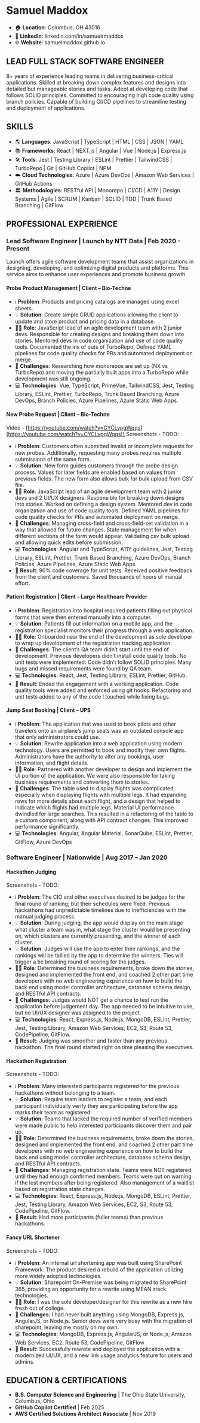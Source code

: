 # Samuel Maddox

- 🏠 **Location**: Columbus, OH 43016
- 💼 **LinkedIn**: linkedin.com/in/samuelrmaddox
- 🌐 **Website**: samuelmaddox.github.io

## LEAD FULL STACK SOFTWARE ENGINEER

8+ years of experience leading teams in delivering business-critical applications. Skilled at breaking down complex features and designs into detailed but manageable stories and tasks. Adept at developing code that follows SOLID principles. Committed to encouraging high code quality using branch policies. Capable of building CI/CD pipelines to streamline testing and deployment of applications.

## SKILLS

- 🌎 **Languages**: JavaScript | TypeScript | HTML | CSS | JSON | YAML
- 📚 **Frameworks**: React | NEXT.js | Angular | Vue | Node.js | Express.js
- 🛠️ **Tools**: Jest | Testing Library | ESLint | Prettier | TailwindCSS | TurboRepo | Git | GitHub Copilot | NPM
- ☁️ **Cloud Technologies**: Azure | Azure DevOps | Amazon Web Services | GitHub Actions
- 🏛️ **Methodologies**: RESTful API | Monorepo | CI/CD | A11Y | Design Systems | Agile | SCRUM | Kanban | SOLID | TDD | Trunk Based Branching | GitFlow

## PROFESSIONAL EXPERIENCE

### Lead Software Engineer | Launch by NTT Data | Feb 2020 - Present

Launch offers agile software development teams that assist organizations in designing, developing, and optimizing digital products and platforms. This service aims to enhance user experiences and promote business growth.

#### Probe Product Management | Client – Bio-Techne

- ℹ️ **Problem**: Products and pricing catalogs are managed using excel sheets.
- 💡 **Solution**: Create simple CRUD applications allowing the client to update and store product and pricing data in a database.
- 👨‍💼 **Role**: JavaScript lead of an agile development team with 2 junior devs. Responsible for creating designs and breaking them down into stories. Mentored devs in code organization and use of code quality tools. Documented the ins of outs of TurboRepo. Defined YAML pipelines for code quality checks for PRs and automated deployment on merge.
- 🎯 **Challenges**: Researching how monorepos are set up (NX vs TurboRepo) and moving the partially built apps into a TurboRepo while development was still ongoing.
- 💻 **Technologies**: Vue, TypeScript, PrimeVue, TailwindCSS, Jest, Testing Library, ESLint, Prettier, TurboRepo, Trunk Based Branching, Azure DevOps, Branch Policies, Azure Pipelines, Azure Static Web Apps.

#### New Probe Request | Client – Bio-Techne

Video - [https://youtube.com/watch?v=CYCLvpgWqqs](https://youtube.com/watch?v=CYCLvpgWqqs)\
Screenshots - TODO:

- ℹ️ **Problem**: Customers often submitted invalid or incomplete requests for new probes. Additionally, requesting many probes requires multiple submissions of the same form.
- 💡 **Solution**: New form guides customers through the probe design process. Values for later fields are enabled based on values from previous fields. The new form also allows bulk for bulk upload from CSV file.
- 👨‍💼 **Role**: JavaScript lead of an agile development team with 2 junior devs and 2 UI/UX designers. Responsible for breaking down designs into stories. Worked on defining a design system. Mentored dev in code organization and use of code quality tools. Defined YAML pipelines for code quality checks for PRs and automated deployment on merge.
- 🎯 **Challenges**: Managing cross-field and cross-field-set validation in a way that allowed for future changes. State management for when different sections of the form would appear. Validating csv bulk upload and allowing quick edits before submission.
- 💻 **Technologies**: Angular and TypeScript, A11Y guidelines, Jest, Testing Library, ESLint, Prettier, Trunk Based Branching, Azure DevOps, Branch Policies, Azure Pipelines, Azure Static Web Apps.
- 🥇 **Result**: 90% code coverage for unit tests. Received positive feedback from the client and customers. Saved thousands of hours of manual effort.

#### Patient Registration | Client – Large Healthcare Provider

- ℹ️ **Problem**: Registration into hospital required patients filling out physical forms that were then entered manually into a computer.
- 💡 **Solution**: Patients fill out information on a mobile app, and the registration specialist monitors their progress through a web application.
- 👨‍💼 **Role**: Onboarded near the end of the development as sole developer to wrap up development of the registration tracking application.
- 🎯 **Challenges**: The client’s QA team didn’t start until the end of development. Previous developers didn’t install code quality tools. No unit tests were implemented. Code didn’t follow SOLID principles. Many bugs and missed requirements were found by QA team.
- 💻 **Technologies**: React, Jest, Testing Library, ESLint, Prettier, GitHub.
- 🥇 **Result**: Ended the engagement with a working application. Code quality tools were added and enforced using git hooks. Refactoring and unit tests added to any of the code I touched while fixing bugs.

#### Jump Seat Booking | Client – UPS

- ℹ️ **Problem**: The application that was used to book pilots and other travelers onto an airplane’s jump seats was an outdated console app that only administrators could use.
- 💡 **Solution**: Rewrite application into a web application using modern technology. Users are permitted to book and modify their own flights. Administrators have the authority to alter any bookings, user information, and flight details.
- 👨‍💼 **Role**: Partnered with another developer to design and implement the UI portion of the application. We were also responsible for taking business requirements and converting them to stories.
- 🎯 **Challenges**: The table used to display flights was complicated, especially when displaying flights with multiple legs. It had expanding rows for more details about each flight, and a design that helped to indicate which flights had multiple legs. Material UI performance dwindled for large searches. This resulted in a refactoring of the table to a custom component, along with API contract changes. This improved performance significantly.
- 💻 **Technologies**: Angular, Angular Material, SonarQube, ESLint, Prettier, GitFlow, Azure DevOps

### Software Engineer | Nationwide | Aug 2017 – Jan 2020

#### Hackathon Judging

Screenshots - TODO:

- ℹ️ **Problem**: The CIO and other executives desired to be judges for the final round of ranking; but their schedules were fixed. Previous hackathons had unpredictable timelines due to inefficiencies with the manual judging process.
- 💡 **Solution**: During judging, the app would display on the main stage what cluster a team was in, what stage the cluster would be presenting on, which clusters are currently presenting, and the winner of each cluster.
- 💡 **Solution**: Judges will use the app to enter their rankings, and the rankings will be tallied by the app to determine the winners. Ties will trigger a tie breaking round of scoring for the judges.
- 👨‍💼 **Role**: Determined the business requirements, broke down the stories, designed and implemented the front end, and coached 2 other part time developers with no web engineering experience on how to build the back end using model controller architecture, database schema design, and RESTful API contracts.
- 🎯 **Challenges**: Judges would NOT get a chance to test run the application before judgement day. The app needed to be intuitive to use, but no UI/UX designer was assigned to the project.
- 💻 **Technologies**: React, Express.js, Node.js, MongoDB, ESLint, Prettier, Jest, Testing Library, Amazon Web Services, EC2, S3, Route 53, CodePipeline, GitFlow.
- 🥇 **Result**: Judging was smoother and faster than any previous hackathon. The final round started right on time pleasing the executives.

#### Hackathon Registration

Screenshots - TODO:

- ℹ️ **Problem**: Many interested participants registered for the previous hackathons without belonging to a team.
- 💡 **Solution**: Require team leaders to register a team, and each participant individually verify they are participating before the app marks their team as registered.
- 💡 **Solution**: Teams that lacked the required number of verified members were made public to help interested participants discover them and pair up.
- 👨‍💼 **Role**: Determined the business requirements, broke down the stories, designed and implemented the front end, and coached 2 other part time developers with no web engineering experience on how to build the back end using model controller architecture, database schema design, and RESTful API contracts.
- 🎯 **Challenges**: Managing registration state. Teams were NOT registered until they had enough confirmed members. Teams were put on warning if the lost members after being registered. Also management of a waitlist based on registration state changes.
- 💻 **Technologies**: React, Express.js, Node.js, MongoDB, ESLint, Prettier, Jest, Testing Library, Amazon Web Services, EC2, S3, Route 53, CodePipeline, GitFlow.
- 🥇 **Result**: Had more participants (fuller teams) than previous hackathons.

#### Fancy URL Shortener

Screenshots - TODO:

- ℹ️ **Problem**: An internal url shortening app was built using SharePoint Framework. The product desired a rebuild of the application utilizing more widely adopted technologies.
- 💡 **Solution**: Sharepoint On-Premise was being migrated to SharePoint 365, providing an opportunity for a rewrite using MEAN stack technologies.
- 👨‍💼 **Role**: I was the sole developer/designer for this rewrite as a new hire fresh out of college.
- 🎯 **Challenges**: I had never built anything using MongoDB, Express.js, AngularJS, or Node.js. Senior devs were very busy with the migration of sharepoint, leaving me mostly on my own.
- 💻 **Technologies**: MongoDB, Express.js, AngularJS, or Node.js, Amazon Web Services, EC2, Route 53, CodePipeline, GitFlow
- 🥇 **Result**: Successfully rewrote and deployed the application with a modernized UI/UX, and a new link usage analytics feature for users and admins.

## EDUCATION & CERTIFICATIONS

- **B.S. Computer Science and Engineering** | The Ohio State University, Columbus, Ohio
- **GitHub Copilot Certified** | Feb 2025
- **AWS Certified Solutions Architect Associate** | Nov 2019
